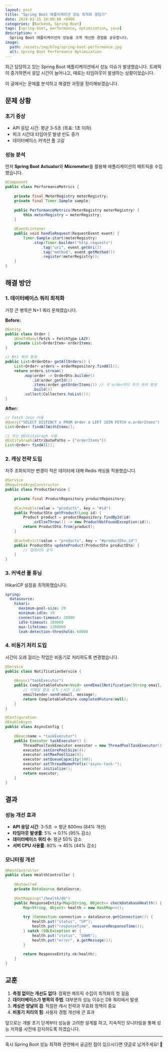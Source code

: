 ```yaml
---
layout: post
title: "Spring Boot 애플리케이션 성능 최적화 경험기"
date: 2024-01-15 10:00:00 +0900
categories: [Backend, Spring Boot]
tags: [spring-boot, performance, optimization, java]
description: >
  Spring Boot 애플리케이션의 성능을 크게 개선한 경험을 공유합니다.
image:
  path: /assets/img/blog/spring-boot-performance.jpg
  alt: Spring Boot Performance Optimization
---
```


최근 담당하고 있는 Spring Boot 애플리케이션에서 성능 이슈가 발생했습니다. 
트래픽이 증가하면서 응답 시간이 늘어나고, 때로는 타임아웃이 발생하는 상황이었습니다.

이 글에서는 문제를 분석하고 해결한 과정을 정리해보겠습니다.

## 문제 상황

### 초기 증상
- API 응답 시간: 평균 3-5초 (목표: 1초 이하)
- 피크 시간대 타임아웃 발생 빈도 증가
- 데이터베이스 커넥션 풀 고갈

### 성능 분석

먼저 **Spring Boot Actuator**와 **Micrometer**를 활용해 애플리케이션의 메트릭을 수집했습니다.

```java
@Component
public class PerformanceMetrics {
    
    private final MeterRegistry meterRegistry;
    private final Timer.Sample sample;
    
    public PerformanceMetrics(MeterRegistry meterRegistry) {
        this.meterRegistry = meterRegistry;
    }
    
    @EventListener
    public void handleRequest(RequestEvent event) {
        Timer.Sample.start(meterRegistry)
            .stop(Timer.builder("http.requests")
                .tag("uri", event.getUri())
                .tag("method", event.getMethod())
                .register(meterRegistry));
    }
}
```

## 해결 방안

### 1. 데이터베이스 쿼리 최적화

가장 큰 병목은 N+1 쿼리 문제였습니다.

**Before:**
```java
@Entity
public class Order {
    @OneToMany(fetch = FetchType.LAZY)
    private List<OrderItem> orderItems;
}

// N+1 쿼리 발생
public List<OrderDto> getAllOrders() {
    List<Order> orders = orderRepository.findAll();
    return orders.stream()
        .map(order -> OrderDto.builder()
            .id(order.getId())
            .items(order.getOrderItems()) // 각 order마다 추가 쿼리 발생
            .build())
        .collect(Collectors.toList());
}
```

**After:**
```java
// Fetch Join 사용
@Query("SELECT DISTINCT o FROM Order o LEFT JOIN FETCH o.orderItems")
List<Order> findAllWithItems();

// 또는 @EntityGraph 사용
@EntityGraph(attributePaths = {"orderItems"})
List<Order> findAll();
```

### 2. 캐싱 전략 도입

자주 조회되지만 변경이 적은 데이터에 대해 Redis 캐싱을 적용했습니다.

```java
@Service
@RequiredArgsConstructor
public class ProductService {
    
    private final ProductRepository productRepository;
    
    @Cacheable(value = "products", key = "#id")
    public ProductDto getProduct(Long id) {
        Product product = productRepository.findById(id)
            .orElseThrow(() -> new ProductNotFoundException(id));
        return ProductDto.from(product);
    }
    
    @CacheEvict(value = "products", key = "#productDto.id")
    public ProductDto updateProduct(ProductDto productDto) {
        // 업데이트 로직
    }
}
```

### 3. 커넥션 풀 튜닝

HikariCP 설정을 최적화했습니다.

```yaml
spring:
  datasource:
    hikari:
      maximum-pool-size: 20
      minimum-idle: 10
      connection-timeout: 20000
      idle-timeout: 300000
      max-lifetime: 1200000
      leak-detection-threshold: 60000
```

### 4. 비동기 처리 도입

시간이 오래 걸리는 작업은 비동기로 처리하도록 변경했습니다.

```java
@Service
public class NotificationService {
    
    @Async("taskExecutor")
    public CompletableFuture<Void> sendEmailNotification(String email, String message) {
        // 이메일 발송 로직 (시간 소요)
        emailSender.send(email, message);
        return CompletableFuture.completedFuture(null);
    }
}

@Configuration
@EnableAsync
public class AsyncConfig {
    
    @Bean(name = "taskExecutor")
    public Executor taskExecutor() {
        ThreadPoolTaskExecutor executor = new ThreadPoolTaskExecutor();
        executor.setCorePoolSize(4);
        executor.setMaxPoolSize(8);
        executor.setQueueCapacity(100);
        executor.setThreadNamePrefix("async-task-");
        executor.initialize();
        return executor;
    }
}
```

## 결과

### 성능 개선 효과
- **API 응답 시간**: 3-5초 → 평균 800ms (84% 개선)
- **타임아웃 발생률**: 5% → 0.1% (95% 감소)
- **데이터베이스 쿼리 수**: 평균 50% 감소
- **서버 CPU 사용률**: 80% → 45% (44% 감소)

### 모니터링 개선

```java
@RestController
public class HealthController {
    
    @Autowired
    private DataSource dataSource;
    
    @GetMapping("/health/db")
    public ResponseEntity<Map<String, Object>> checkDatabaseHealth() {
        Map<String, Object> health = new HashMap<>();
        
        try (Connection connection = dataSource.getConnection()) {
            health.put("status", "UP");
            health.put("responseTime", measureResponseTime());
        } catch (SQLException e) {
            health.put("status", "DOWN");
            health.put("error", e.getMessage());
        }
        
        return ResponseEntity.ok(health);
    }
}
```

## 교훈

1. **측정 없이는 개선도 없다**: 정확한 메트릭 수집이 최적화의 첫 걸음
2. **데이터베이스가 병목의 주범**: 대부분의 성능 이슈는 DB 쿼리에서 발생
3. **캐싱은 양날의 검**: 적절한 캐시 전략과 무효화 정책이 중요
4. **비동기 처리의 힘**: 사용자 경험 개선에 큰 효과

앞으로는 개발 초기 단계부터 성능을 고려한 설계를 하고, 
지속적인 모니터링을 통해 성능 저하를 사전에 감지하도록 하겠습니다.

---

혹시 Spring Boot 성능 최적화 관련해서 궁금한 점이 있으시다면 댓글로 남겨주세요! 🚀
